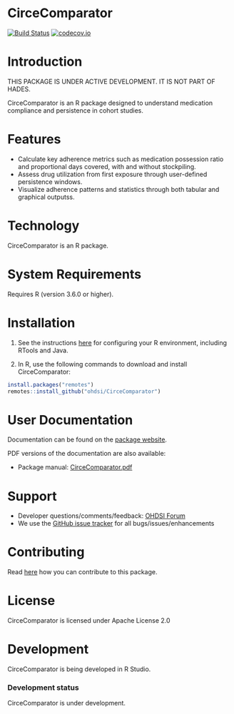 CirceComparator
================


[![Build Status](https://github.com/OHDSI/CirceComparator/workflows/R-CMD-check/badge.svg)](https://github.com/OHDSI/CirceComparator/actions?query=workflow%3AR-CMD-check)
[![codecov.io](https://codecov.io/github/OHDSI/CirceComparator/coverage.svg?branch=main)](https://codecov.io/github/OHDSI/CirceComparator?branch=main)

Introduction
============

THIS PACKAGE IS UNDER ACTIVE DEVELOPMENT. IT IS NOT PART OF HADES.

CirceComparator is an R package designed to understand medication compliance and persistence in cohort studies. 

Features
========
- Calculate key adherence metrics such as medication possession ratio and proportional days covered, with and without stockpiling.
- Assess drug utilization from first exposure through user-defined persistence windows.
- Visualize adherence patterns and statistics through both tabular and graphical outputss.


Technology
============
CirceComparator is an R package.

System Requirements
============
Requires R (version 3.6.0 or higher). 

Installation
=============
1. See the instructions [here](https://ohdsi.github.io/Hades/rSetup.html) for configuring your R environment, including RTools and Java.

2. In R, use the following commands to download and install CirceComparator:

  ```r
  install.packages("remotes")
  remotes::install_github("ohdsi/CirceComparator")
  ```

User Documentation
==================
Documentation can be found on the [package website](https://ohdsi.github.io/CirceComparator).

PDF versions of the documentation are also available:
* Package manual: [CirceComparator.pdf](https://raw.githubusercontent.com/OHDSI/CirceComparator/main/extras/CirceComparator.pdf)

Support
=======
* Developer questions/comments/feedback: <a href="http://forums.ohdsi.org/c/developers">OHDSI Forum</a>
* We use the <a href="https://github.com/OHDSI/CirceComparator/issues">GitHub issue tracker</a> for all bugs/issues/enhancements

Contributing
============
Read [here](https://ohdsi.github.io/Hades/contribute.html) how you can contribute to this package.

License
=======
CirceComparator is licensed under Apache License 2.0

Development
===========
CirceComparator is being developed in R Studio.

### Development status

CirceComparator is under development.
